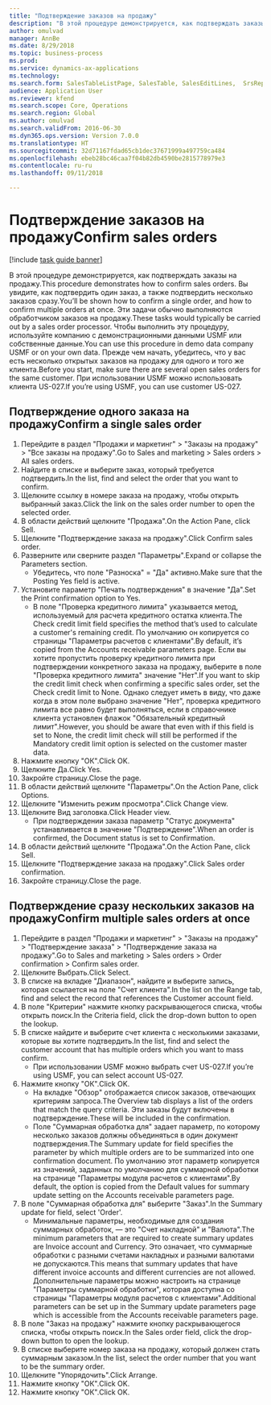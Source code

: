 ```yaml
--- 
title: "Подтверждение заказов на продажу"
description: "В этой процедуре демонстрируется, как подтверждать заказы на продажу."
author: omulvad
manager: AnnBe
ms.date: 8/29/2018
ms.topic: business-process
ms.prod: 
ms.service: dynamics-ax-applications
ms.technology: 
ms.search.form: SalesTableListPage, SalesTable, SalesEditLines,  SrsReportViewerForm, CustConfirmJournal, SysQueryForm, SysQueryFieldLookUp, SysLookup, SalesParmIdLookup
audience: Application User
ms.reviewer: kfend
ms.search.scope: Core, Operations
ms.search.region: Global
ms.author: omulvad
ms.search.validFrom: 2016-06-30
ms.dyn365.ops.version: Version 7.0.0
ms.translationtype: HT
ms.sourcegitcommit: 32d71167fdad65cb1dec37671999a497759ca484
ms.openlocfilehash: ebeb28bc46caa7f04b82db4590be2815778979e3
ms.contentlocale: ru-ru
ms.lasthandoff: 09/11/2018

---
```

# <a name="confirm-sales-orders"></a><span data-ttu-id="dcf5b-103">Подтверждение заказов на продажу</span><span class="sxs-lookup"><span data-stu-id="dcf5b-103">Confirm sales orders</span></span>

[!include [task guide banner](../../includes/task-guide-banner.md)]

<span data-ttu-id="dcf5b-104">В этой процедуре демонстрируется, как подтверждать заказы на продажу.</span><span class="sxs-lookup"><span data-stu-id="dcf5b-104">This procedure demonstrates how to confirm sales orders.</span></span> <span data-ttu-id="dcf5b-105">Вы увидите, как подтвердить один заказ, а также подтвердить несколько заказов сразу.</span><span class="sxs-lookup"><span data-stu-id="dcf5b-105">You’ll be shown how to confirm a single order, and how to confirm multiple orders at once.</span></span> <span data-ttu-id="dcf5b-106">Эти задачи обычно выполняются обработчиком заказов на продажу.</span><span class="sxs-lookup"><span data-stu-id="dcf5b-106">These tasks would typically be carried out by a sales order processor.</span></span> <span data-ttu-id="dcf5b-107">Чтобы выполнить эту процедуру, используйте компанию с демонстрационными данными USMF или собственные данные.</span><span class="sxs-lookup"><span data-stu-id="dcf5b-107">You can use this procedure in demo data company USMF or on your own data.</span></span> <span data-ttu-id="dcf5b-108">Прежде чем начать, убедитесь, что у вас есть несколько открытых заказов на продажу для одного и того же клиента.</span><span class="sxs-lookup"><span data-stu-id="dcf5b-108">Before you start, make sure there are several open sales orders for the same customer.</span></span> <span data-ttu-id="dcf5b-109">При использовании USMF можно использовать клиента US-027.</span><span class="sxs-lookup"><span data-stu-id="dcf5b-109">If you’re using USMF, you can use customer US-027.</span></span>


## <a name="confirm-a-single-sales-order"></a><span data-ttu-id="dcf5b-110">Подтверждение одного заказа на продажу</span><span class="sxs-lookup"><span data-stu-id="dcf5b-110">Confirm a single sales order</span></span>
1. <span data-ttu-id="dcf5b-111">Перейдите в раздел "Продажи и маркетинг" > "Заказы на продажу" > "Все заказы на продажу".</span><span class="sxs-lookup"><span data-stu-id="dcf5b-111">Go to Sales and marketing > Sales orders > All sales orders.</span></span>
2. <span data-ttu-id="dcf5b-112">Найдите в списке и выберите заказ, который требуется подтвердить.</span><span class="sxs-lookup"><span data-stu-id="dcf5b-112">In the list, find and select the order that you want to confirm.</span></span>
3. <span data-ttu-id="dcf5b-113">Щелкните ссылку в номере заказа на продажу, чтобы открыть выбранный заказ.</span><span class="sxs-lookup"><span data-stu-id="dcf5b-113">Click the link on the sales order number to open the selected order.</span></span>
4. <span data-ttu-id="dcf5b-114">В области действий щелкните "Продажа".</span><span class="sxs-lookup"><span data-stu-id="dcf5b-114">On the Action Pane, click Sell.</span></span>
5. <span data-ttu-id="dcf5b-115">Щелкните "Подтверждение заказа на продажу".</span><span class="sxs-lookup"><span data-stu-id="dcf5b-115">Click Confirm sales order.</span></span>
6. <span data-ttu-id="dcf5b-116">Разверните или сверните раздел "Параметры".</span><span class="sxs-lookup"><span data-stu-id="dcf5b-116">Expand or collapse the Parameters section.</span></span>
    * <span data-ttu-id="dcf5b-117">Убедитесь, что поле "Разноска" = "Да" активно.</span><span class="sxs-lookup"><span data-stu-id="dcf5b-117">Make sure that the Posting Yes field is active.</span></span>  
7. <span data-ttu-id="dcf5b-118">Установите параметр "Печать подтверждения" в значение "Да".</span><span class="sxs-lookup"><span data-stu-id="dcf5b-118">Set the Print confirmation option to Yes.</span></span>
    * <span data-ttu-id="dcf5b-119">В поле "Проверка кредитного лимита" указывается метод, используемый для расчета кредитного остатка клиента.</span><span class="sxs-lookup"><span data-stu-id="dcf5b-119">The Check credit limit field specifies the method that’s used to calculate a customer's remaining credit.</span></span> <span data-ttu-id="dcf5b-120">По умолчанию он копируется со страницы "Параметры расчетов с клиентами".</span><span class="sxs-lookup"><span data-stu-id="dcf5b-120">By default, it’s copied from the Accounts receivable parameters page.</span></span> <span data-ttu-id="dcf5b-121">Если вы хотите пропустить проверку кредитного лимита при подтверждении конкретного заказа на продажу, выберите в поле "Проверка кредитного лимита" значение "Нет".</span><span class="sxs-lookup"><span data-stu-id="dcf5b-121">If you want to skip the credit limit check when confirming a specific sales order, set the Check credit limit to None.</span></span> <span data-ttu-id="dcf5b-122">Однако следует иметь в виду, что даже когда в этом поле выбрано значение "Нет", проверка кредитного лимита все равно будет выполняться, если в справочнике клиента установлен флажок "Обязательный кредитный лимит".</span><span class="sxs-lookup"><span data-stu-id="dcf5b-122">However, you should be aware that even with if this field is set to None, the credit limit check will still be performed if the Mandatory credit limit option is selected on the customer master data.</span></span>  
8. <span data-ttu-id="dcf5b-123">Нажмите кнопку "OК".</span><span class="sxs-lookup"><span data-stu-id="dcf5b-123">Click OK.</span></span>
9. <span data-ttu-id="dcf5b-124">Щелкните Да.</span><span class="sxs-lookup"><span data-stu-id="dcf5b-124">Click Yes.</span></span>
10. <span data-ttu-id="dcf5b-125">Закройте страницу.</span><span class="sxs-lookup"><span data-stu-id="dcf5b-125">Close the page.</span></span>
11. <span data-ttu-id="dcf5b-126">В области действий щелкните "Параметры".</span><span class="sxs-lookup"><span data-stu-id="dcf5b-126">On the Action Pane, click Options.</span></span>
12. <span data-ttu-id="dcf5b-127">Щелкните "Изменить режим просмотра".</span><span class="sxs-lookup"><span data-stu-id="dcf5b-127">Click Change view.</span></span>
13. <span data-ttu-id="dcf5b-128">Щелкните Вид заголовка.</span><span class="sxs-lookup"><span data-stu-id="dcf5b-128">Click Header view.</span></span>
    * <span data-ttu-id="dcf5b-129">При подтверждении заказа параметр "Статус документа" устанавливается в значение "Подтверждение".</span><span class="sxs-lookup"><span data-stu-id="dcf5b-129">When an order is confirmed, the Document status is set to Confirmation.</span></span>  
14. <span data-ttu-id="dcf5b-130">В области действий щелкните "Продажа".</span><span class="sxs-lookup"><span data-stu-id="dcf5b-130">On the Action Pane, click Sell.</span></span>
15. <span data-ttu-id="dcf5b-131">Щелкните "Подтверждение заказа на продажу".</span><span class="sxs-lookup"><span data-stu-id="dcf5b-131">Click Sales order confirmation.</span></span>
16. <span data-ttu-id="dcf5b-132">Закройте страницу.</span><span class="sxs-lookup"><span data-stu-id="dcf5b-132">Close the page.</span></span>

## <a name="confirm-multiple-sales-orders-at-once"></a><span data-ttu-id="dcf5b-133">Подтверждение сразу нескольких заказов на продажу</span><span class="sxs-lookup"><span data-stu-id="dcf5b-133">Confirm multiple sales orders at once</span></span>
1. <span data-ttu-id="dcf5b-134">Перейдите в раздел "Продажи и маркетинг" > "Заказы на продажу" > "Подтверждение заказа" > "Подтверждение заказа на продажу".</span><span class="sxs-lookup"><span data-stu-id="dcf5b-134">Go to Sales and marketing > Sales orders > Order confirmation > Confirm sales order.</span></span>
2. <span data-ttu-id="dcf5b-135">Щелкните Выбрать.</span><span class="sxs-lookup"><span data-stu-id="dcf5b-135">Click Select.</span></span>
3. <span data-ttu-id="dcf5b-136">В списке на вкладке "Диапазон", найдите и выберите запись, которая ссылается на поле "Счет клиента".</span><span class="sxs-lookup"><span data-stu-id="dcf5b-136">In the list on the Range tab, find and select the record that references the Customer account field.</span></span>
4. <span data-ttu-id="dcf5b-137">В поле "Критерии" нажмите кнопку раскрывающегося списка, чтобы открыть поиск.</span><span class="sxs-lookup"><span data-stu-id="dcf5b-137">In the Criteria field, click the drop-down button to open the lookup.</span></span>
5. <span data-ttu-id="dcf5b-138">В списке найдите и выберите счет клиента с несколькими заказами, которые вы хотите подтвердить.</span><span class="sxs-lookup"><span data-stu-id="dcf5b-138">In the list, find and select the customer account that has multiple orders which you want to mass confirm.</span></span>
    * <span data-ttu-id="dcf5b-139">При использовании USMF можно выбрать счет US-027.</span><span class="sxs-lookup"><span data-stu-id="dcf5b-139">If you’re using USMF, you can select account US-027.</span></span>  
6. <span data-ttu-id="dcf5b-140">Нажмите кнопку "OК".</span><span class="sxs-lookup"><span data-stu-id="dcf5b-140">Click OK.</span></span>
    * <span data-ttu-id="dcf5b-141">На вкладке "Обзор" отображается список заказов, отвечающих критериям запроса.</span><span class="sxs-lookup"><span data-stu-id="dcf5b-141">The Overview tab displays a list of the orders that match the query criteria.</span></span> <span data-ttu-id="dcf5b-142">Эти заказы будут включены в подтверждение.</span><span class="sxs-lookup"><span data-stu-id="dcf5b-142">These will be included in the confirmation.</span></span>  
    * <span data-ttu-id="dcf5b-143">Поле "Суммарная обработка для" задает параметр, по которому несколько заказов должны объединяться в один документ подтверждения.</span><span class="sxs-lookup"><span data-stu-id="dcf5b-143">The Summary update for field specifies the parameter by which multiple orders are to be summarized into one confirmation document.</span></span> <span data-ttu-id="dcf5b-144">По умолчанию этот параметр копируется из значений, заданных по умолчанию для суммарной обработки на странице "Параметры модуля расчетов с клиентами".</span><span class="sxs-lookup"><span data-stu-id="dcf5b-144">By default, the option is copied from the Default values for summary update setting on the Accounts receivable parameters page.</span></span>  
7. <span data-ttu-id="dcf5b-145">В поле "Суммарная обработка для" выберите "Заказ".</span><span class="sxs-lookup"><span data-stu-id="dcf5b-145">In the Summary update for field, select 'Order'.</span></span>
    * <span data-ttu-id="dcf5b-146">Минимальные параметры, необходимые для создания суммарных обработок, — это "Счет накладной" и "Валюта".</span><span class="sxs-lookup"><span data-stu-id="dcf5b-146">The minimum parameters that are required to create summary updates are Invoice account and Currency.</span></span> <span data-ttu-id="dcf5b-147">Это означает, что суммарные обработки с разными счетами накладных и разными валютами не допускаются.</span><span class="sxs-lookup"><span data-stu-id="dcf5b-147">This means that summary updates that have different invoice accounts and different currencies are not allowed.</span></span> <span data-ttu-id="dcf5b-148">Дополнительные параметры можно настроить на странице "Параметры суммарной обработки", которая доступна со страницы "Параметры модуля расчетов с клиентами".</span><span class="sxs-lookup"><span data-stu-id="dcf5b-148">Additional parameters can be set up in the Summary update parameters page which is accessible from the Accounts receivable parameters page.</span></span>  
8. <span data-ttu-id="dcf5b-149">В поле "Заказ на продажу" нажмите кнопку раскрывающегося списка, чтобы открыть поиск.</span><span class="sxs-lookup"><span data-stu-id="dcf5b-149">In the Sales order field, click the drop-down button to open the lookup.</span></span>
9. <span data-ttu-id="dcf5b-150">В списке выберите номер заказа на продажу, который должен стать суммарным заказом.</span><span class="sxs-lookup"><span data-stu-id="dcf5b-150">In the list, select the order number that you want to be the summary order.</span></span>
10. <span data-ttu-id="dcf5b-151">Щелкните "Упорядочить".</span><span class="sxs-lookup"><span data-stu-id="dcf5b-151">Click Arrange.</span></span>
11. <span data-ttu-id="dcf5b-152">Нажмите кнопку "OК".</span><span class="sxs-lookup"><span data-stu-id="dcf5b-152">Click OK.</span></span>
12. <span data-ttu-id="dcf5b-153">Нажмите кнопку "OК".</span><span class="sxs-lookup"><span data-stu-id="dcf5b-153">Click OK.</span></span>



